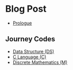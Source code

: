# Blog Post
* [Prologue]({%post_url/_posts/Prologue%})
## Journey Codes
* [Data Structure (DS)]({%post_url/_posts/Data-Structure%})
* [C Language (C)]({%post_url/_posts/C-Language%})
* [Discrete Mathematics (M)]({%post_url/_posts/Discrete-Mathematics%})
